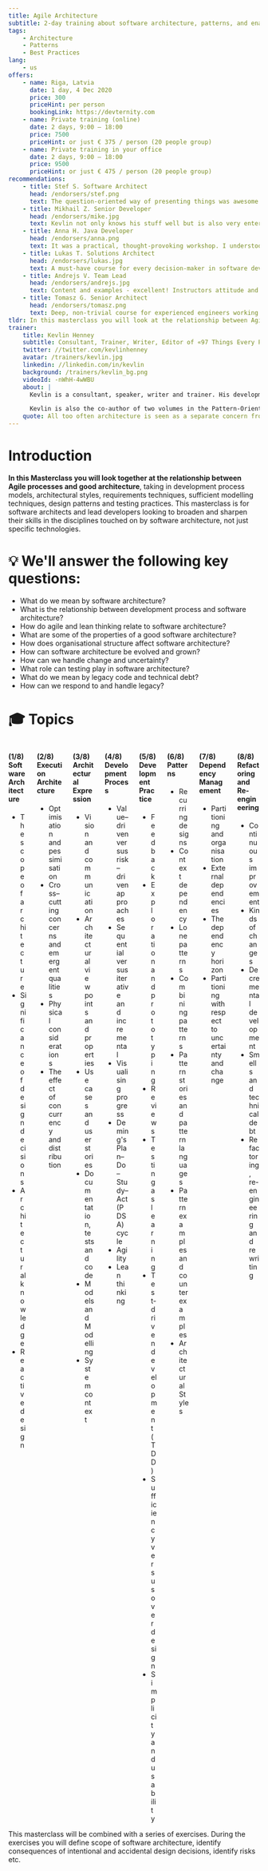 ```yaml
---
title: Agile Architecture
subtitle: 2-day training about software architecture, patterns, and enabling engineering practices.
tags:
    - Architecture
    - Patterns
    - Best Practices
lang: 
    - us
offers:
    - name: Riga, Latvia
      date: 1 day, 4 Dec 2020
      price: 300
      priceHint: per person
      bookingLink: https://devternity.com
    - name: Private training (online)
      date: 2 days, 9:00 – 18:00
      price: 7500
      priceHint: or just € 375 / person (20 people group)
    - name: Private training in your office
      date: 2 days, 9:00 – 18:00
      price: 9500
      priceHint: or just € 475 / person (20 people group)
recommendations:
    - title: Stef S. Software Architect
      head: /endorsers/stef.png
      text: The question-oriented way of presenting things was awesome. Got a lot of food for thought. Thanks for the invaluable experience.
    - title: Mikhail Z. Senior Developer
      head: /endorsers/mike.jpg
      text: Kevlin not only knows his stuff well but is also very entertaining. Content and exercises were great. My team and I learned a lot.
    - title: Anna H. Java Developer
      head: /endorsers/anna.png
      text: It was a practical, thought-provoking workshop. I understood why our "ad-hoc" approach to architecture doesn't usually end up well. Made a gazillion of notes.  
    - title: Lukas T. Solutions Architect
      head: /endorsers/lukas.jpg
      text: A must-have course for every decision-maker in software development. Awesome points, great valuable content, positive energy, motivational. Excellent balance of listening and working in groups.
    - title: Andrejs V. Team Lead
      head: /endorsers/andrejs.jpg
      text: Content and examples - excellent! Instructors attitude and support - excellent!
    - title: Tomasz G. Senior Architect
      head: /endorsers/tomasz.png
      text: Deep, non-trivial course for experienced engineers working in large enterprises. Not for juniors, because the course requires a certain level of maturity.
tldr: In this masterclass you will look at the relationship between Agile processes and good architecture, taking in development process models, architectural styles, requirements techniques, sufficient modeling techniques, design patterns, and testing practices.
trainer:
    title: Kevlin Henney
    subtitle: Consultant, Trainer, Writer, Editor of «97 Things Every Programmer Should Know»
    twitter: //twitter.com/kevlinhenney
    avatar: /trainers/kevlin.jpg
    linkedin: //linkedin.com/in/kevlin
    background: /trainers/kevlin_bg.png
    videoId: -nWhH-4wWBU
    about: |
      Kevlin is a consultant, speaker, writer and trainer. His development interests are in patterns, programming, practice and process. He has been a columnist for a number of magazines and online publications including: The Register, Better Software, Java Report, CUJ, and C++ Report.

      Kevlin is also the co-author of two volumes in the Pattern-Oriented Software Architecture series: A Pattern Language for Distributed Computing and On Patterns and Pattern Languages. He also contributed to 97 Things Every Software Architect Should Know.
    quote: All too often architecture is seen as a separate concern from development process, whereas the two are intertwined — what you build is influenced by how you build it, and vice versa. How does architecture and agility get on? That's the point of the workshop. If you'd like to find out more, join this course!
---
```


# Introduction

**In this Masterclass you will look together at the relationship between Agile processes and good architecture**, taking in development process models, architectural styles, requirements techniques, sufficient modelling techniques, design patterns and testing practices. This masterclass is for software architects and lead developers looking to broaden and sharpen their skills in the disciplines touched on by software architecture, not just specific technologies. 


# 💡 We'll answer the following key questions:
- What do we mean by software architecture?
- What is the relationship between development process and software architecture?
- How do agile and lean thinking relate to software architecture?
- What are some of the properties of a good software architecture?
- How does organisational structure affect software architecture?
- How can software architecture be evolved and grown?
- How can we handle change and uncertainty?
- What role can testing play in software architecture?
- What do we mean by legacy code and technical debt?
- How can we respond to and handle legacy?
 

# 🎓 Topics

<div class="columns is-multiline">

<div class="column is-half">

#### (1/8) Software Architecture
- The scope of architecture
- Significance of design decisions
- Architectural knowledge
- Reactive design
 
</div>

<div class="column is-half">

#### (2/8) Execution Architecture
- Optimisation and pessimisation
- Cross–cutting concerns and emergent qualities
- Physical considerations
- The effect of concurrency and distribution

</div>

<div class="column is-half">

#### (3/8) Architectural Expression
- Vision and communication
- Architectural viewpoints and properties
- Use cases and user stories
- Documentation, tests and code
- Models and Modelling
- System context

</div>

<div class="column is-half">

#### (4/8) Development Process
- Value–driven versus risk–driven approaches
- Sequential versus iterative and incremental
- Visualising progress
- Deming's Plan–Do–Study–Act (PDSA) cycle
- Agility
- Lean thinking

</div>

<div class="column is-half">

#### (5/8) Development Practice
- Feedback
- Exploration and prototyping
- Reviews
- Testing as learning
- Test-driven development (TDD)
- Sufficiency versus overdesign
- Simplicity and usability 

</div>

<div class="column is-half">

#### (6/8) Patterns
- Recurring designs
- Context dependency
- Lone patterns
- Combining patterns
- Pattern stories and pattern languages
- Pattern examples and counterexamples
- Architectural Styles

</div>

<div class="column is-half">

#### (7/8) Dependency Management
- Partitioning and organisation
- External dependencies
- The dependency horizon
- Partitioning with respect to uncertainty and change

</div>

<div class="column is-half">

#### (8/8) Refactoring and Re-engineering
- Continuous improvement
- Kinds of changes
- Decremental development
- Smells and technical debt
- Refactoring, re-engineering and rewriting

</div>

</div>

<div class="notification is-info is-light">
This masterclass will be combined with a series of exercises. During the exercises you will define scope of software architecture, identify consequences of intentional and accidental design decisions, identify risks etc.
</div>